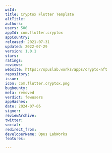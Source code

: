 ```yaml
---
wsId: 
title: Cryptox Flutter Template
altTitle: 
authors: 
users: 500
appId: com.flutter.cryptox
appCountry: 
released: 2021-07-31
updated: 2022-07-29
version: 1.0.1
stars: 
ratings: 
reviews: 
website: https://opuslab.works/apps/crypto-nft
repository: 
issue: 
icon: com.flutter.cryptox.png
bugbounty: 
meta: removed
verdict: fewusers
appHashes: 
date: 2024-07-05
signer: 
reviewArchive: 
twitter: 
social: 
redirect_from: 
developerName: Opus LabWorks
features: 

---
```


